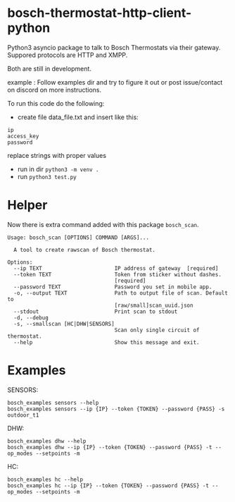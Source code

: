 

# bosch-thermostat-http-client-python
Python3 asyncio package to talk to Bosch Thermostats via their gateway.
Suppored protocols are HTTP and XMPP.

Both are still in development.

example :
Follow examples dir and try to figure it out or post issue/contact on discord on more instructions.

To run this code do the following:

* create file data_file.txt and insert like this:
```
ip
access_key
password
```
replace strings with proper values

* run in dir `python3 -m venv .`
* run `python3 test.py`

# Helper
Now there is extra command added with this package `bosch_scan`.
```
Usage: bosch_scan [OPTIONS] COMMAND [ARGS]...

  A tool to create rawscan of Bosch thermostat.

Options:
  --ip TEXT                       IP address of gateway  [required]
  --token TEXT                    Token from sticker without dashes.
                                  [required]
  --password TEXT                 Password you set in mobile app.
  -o, --output TEXT               Path to output file of scan. Default to
                                  [raw/small]scan_uuid.json
  --stdout                        Print scan to stdout
  -d, --debug
  -s, --smallscan [HC|DHW|SENSORS]
                                  Scan only single circuit of thermostat.
  --help                          Show this message and exit.

```

# Examples 

SENSORS:
```
bosch_examples sensors --help
bosch_examples sensors --ip {IP} --token {TOKEN} --password {PASS} -s outdoor_t1
```

DHW:
```
bosch_examples dhw --help
bosch_examples dhw --ip {IP} --token {TOKEN} --password {PASS} -t --op_modes --setpoints -m
```

HC:
```
bosch_examples hc --help
bosch_examples hc --ip {IP} --token {TOKEN} --password {PASS} -t --op_modes --setpoints -m
```